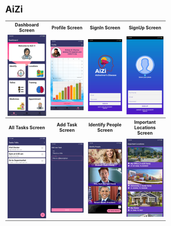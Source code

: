 # AiZi

<table style="width:100%; align:center;" >
  <tr>
    <th>Dashboard Screen</th>
    <th>Profile Screen</th>
    <th>SignIn Screen</th>
    <th>SignUp Screen</th>
  </tr>
  <tr>
    <td><img alt="dashboard" src="https://raw.githubusercontent.com/iamkishansharma/my-project-screenshots/main/AiZi/dashboard.jpg" width="200px"/></td>
    <td><img alt="profile" src="https://raw.githubusercontent.com/iamkishansharma/my-project-screenshots/main/AiZi/profile.jpg" width="200px"/></td>
    <td><img alt="signin" src="https://raw.githubusercontent.com/iamkishansharma/my-project-screenshots/main/AiZi/sign-in.jpg" width="200px"/></td>
    <td><img alt="signup" src="https://raw.githubusercontent.com/iamkishansharma/my-project-screenshots/main/AiZi/sign-up.jpg" width="200px"/></td>
    <tr>
    <th>All Tasks Screen</th>
    <th>Add Task Screen</th>
    <th>Identify People Screen</th>
    <th>Important Locations Screen</th>
  </tr>
  <tr>
    <td><img alt="allTasks" src="https://raw.githubusercontent.com/iamkishansharma/my-project-screenshots/main/AiZi/Task.jpg" width="200px"/></td>
    <td><img alt="addTask" src="https://raw.githubusercontent.com/iamkishansharma/my-project-screenshots/main/AiZi/AddTask.jpg" width="200px"/></td>
    <td><img alt="identify" src="https://raw.githubusercontent.com/iamkishansharma/my-project-screenshots/main/AiZi/Identify.jpg" width="200px"/></td>
    <td><img alt="locations" src="https://raw.githubusercontent.com/iamkishansharma/my-project-screenshots/main/AiZi/Locations.jpg" width="200px"/></td>
    </tr>
</table>
